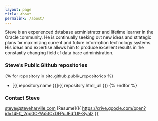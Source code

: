 ```yaml
---
layout: page
title: About
permalink: /about/
---
```


Steve is an experienced database administrator and lifetime learner in the Oracle community.  He is continually seeking out new ideas and strategic plans for maximizing current and future information technology systems.  His ideas and expertise allows him to produce excellent results in the constantly changing field of data base administration.

### Steve's Public Github repositories
{% for repository in site.github.public_repositories %}
  * [{{ repository.name }}]({{ repository.html_url }})
{% endfor %}

### Contact Steve

[steve@steveharville.com](mailto:steve@steveharville.com)
[Resume]({{ https://drive.google.com/open?id=14EC_2qp0C-Wa5tCxDFPuJEdfUP-Syalz }})
